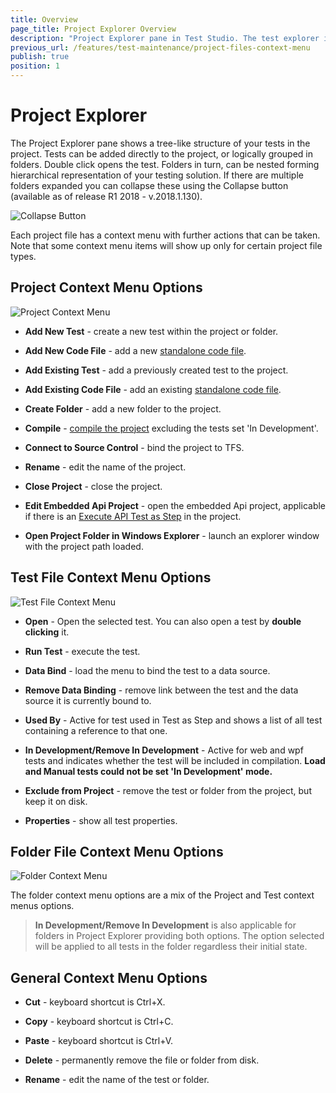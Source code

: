 ```yaml
---
title: Overview
page_title: Project Explorer Overview
description: "Project Explorer pane in Test Studio. The test explorer in Test Studio. Organize the tests structure in Test Studio project. Group few tests in a separate folder in Test Studio project. Project Explorer context menu in Test Studio"
previous_url: /features/test-maintenance/project-files-context-menu
publish: true
position: 1
---
```

# Project Explorer

The Project Explorer pane shows a tree-like structure of your tests in the project. Tests can be added directly to the project, or logically grouped in folders. Double click opens the test. Folders in turn, can be nested forming hierarchical representation of your testing solution. If there are multiple folders expanded you can collapse these using the Collapse button (available as of release R1 2018 - v.2018.1.130).

![Collapse Button][4]

Each project file has a context menu with further actions that can be taken. Note that some context menu items will show up only for certain project file types.

## Project Context Menu Options

![Project Context Menu][1]

- **Add New Test** - create a new test within the project or folder.

- **Add New Code File** - add a new <a href="/features/coded-steps/standalone-code-file" target="_blank">standalone code file</a>.

- **Add Existing Test** - add a previously created test to the project.

- **Add Existing Code File** - add an existing <a href="/features/coded-steps/standalone-code-file" target="_blank">standalone code file</a>.

- **Create Folder** - add a new folder to the project.

- **Compile** - <a href="/features/coded-steps/compile-project" target="_blank">compile the project</a> excluding the tests set 'In Development'.

- **Connect to Source Control** - bind the project to TFS.

- **Rename** - edit the name of the project.

- **Close Project** - close the project.

- **Edit Embedded Api Project** - open the embedded Api project, applicable if there is an <a href="/features/execute-apitest/add-api-test-as-step" target="_blank">Execute API Test as Step</a> in the project.

- **Open Project Folder in Windows Explorer** - launch an explorer window with the project path loaded.

## Test File Context Menu Options

![Test File Context Menu][2]

- **Open** - Open the selected test. You can also open a test by **double clicking** it.

- **Run Test** - execute the test.

- **Data Bind** - load the menu to bind the test to a data source.

- **Remove Data Binding** - remove link between the test and the data source it is currently bound to.

- **Used By** - Active for test used in Test as Step and shows a list of all test containing a reference to that one.

- **In Development/Remove In Development** - Active for web and wpf tests and indicates whether the test will be included in compilation. **Load and Manual tests could not be set 'In Development' mode.**

- **Exclude from Project** - remove the test or folder from the project, but keep it on disk.

- **Properties** - show all test properties.

## Folder File Context Menu Options

![Folder Context Menu][3]

The folder context menu options are a mix of the Project and Test context menus options.

> **In Development/Remove In Development** is also applicable for folders in Project Explorer providing both options. The option selected will be applied to all tests in the folder regardless their initial state.

## General Context Menu Options

- **Cut** - keyboard shortcut is Ctrl+X.

- **Copy** - keyboard shortcut is Ctrl+C.

- **Paste** - keyboard shortcut is Ctrl+V.

- **Delete** - permanently remove the file or folder from disk.

- **Rename** - edit the name of the test or folder.

[1]: /img/features/project-explorer/overview/fig1.png
[2]: /img/features/project-explorer/overview/fig2.png
[3]: /img/features/project-explorer/overview/fig3.png
[4]: /img/features/project-explorer/overview/collapse_button.png
